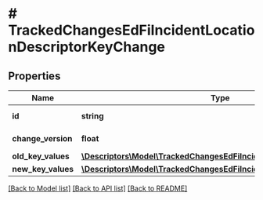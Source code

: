 # # TrackedChangesEdFiIncidentLocationDescriptorKeyChange

## Properties

Name | Type | Description | Notes
------------ | ------------- | ------------- | -------------
**id** | **string** | Resource identifier | [optional]
**change_version** | **float** | Change version | [optional]
**old_key_values** | [**\Descriptors\Model\TrackedChangesEdFiIncidentLocationDescriptorKey**](TrackedChangesEdFiIncidentLocationDescriptorKey.md) |  | [optional]
**new_key_values** | [**\Descriptors\Model\TrackedChangesEdFiIncidentLocationDescriptorKey**](TrackedChangesEdFiIncidentLocationDescriptorKey.md) |  | [optional]

[[Back to Model list]](../../README.md#models) [[Back to API list]](../../README.md#endpoints) [[Back to README]](../../README.md)

